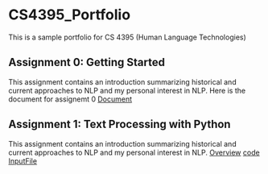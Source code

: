 # CS4395_Portfolio
This is a sample portfolio for CS 4395 (Human Language Technologies) 


## Assignment 0: Getting Started
This assignment contains an introduction summarizing historical and current approaches to NLP and my personal interest in NLP.
Here is the document for assignemt 0 [Document](Overview_of_NLP.pdf)

## Assignment 1: Text Processing with Python
This assignment contains an introduction summarizing historical and current approaches to NLP and my personal interest in NLP.
[Overview](overview.txt)
[code](Homework1_nxw180009.py)
[InputFile](Homework1_nxw180009.py)



